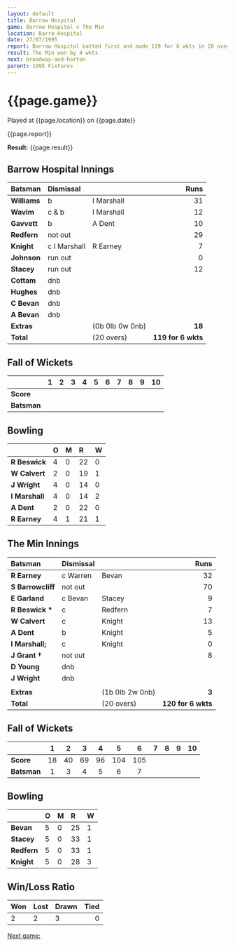 ```yaml
---
layout: default
title: Barrow Hospital
game: Barrow Hospital v The Min
location: Barro Hospital
date: 27/07/1995
report: Barrow Hospital batted first and made 119 for 6 wkts in 20 overs. The Min replied with 120 for 6 wkts in exactly 20 overs
result: The Min won by 4 wkts
next: broadway-and-horton
parent: 1995 Fixtures
---
```


# {{page.game}}

Played at {{page.location}} on {{page.date}}

{{page.report}}

**Result:** {{page.result}}

## Barrow Hospital Innings

| Batsman | Dismissal |  | Runs |
|:---|:---|---|---:|
| **Williams** | b | I Marshall | 31 |
| **Wavim** | c & b | I Marshall | 12 |
| **Gavvett** | b | A Dent | 10 |
| **Redfern** | not out |  | 29 |
| **Knight** | c I Marshall | R Earney | 7 |
| **Johnson** | run out |  | 0 |
| **Stacey** | run out |  | 12 |
| **Cottam** | dnb |  |  |
| **Hughes** | dnb |  |  |
| **C Bevan** | dnb |  |  |
| **A Bevan** | dnb |  |  |
| **Extras** | | (0b 0lb 0w 0nb) | **18** |
| **Total** | | (20 overs) | **119 for 6 wkts** |

## Fall of Wickets

| | 1 | 2 | 3 | 4 | 5 | 6 | 7 | 8 | 9 | 10 |
|---|:---:|:---:|:---:|:---:|:---:|:---:|:---:|:---:|:---:|:---:|
| **Score** |  |  |  |  |  |  |  |  |  |  |
| **Batsman** |  |  |  |  |  |  |  |  |  |  |

## Bowling

| | O | M | R | W |
|---|:---|:---|:---|:---|
| **R Beswick** | 4 | 0 | 22 | 0 |
| **W Calvert** | 2 | 0 | 19 | 1 |
| **J Wright** | 4 | 0 | 14 | 0 |
| **I Marshall** | 4 | 0 | 14 | 2 |
| **A Dent** | 2 | 0 | 22 | 0 |
| **R Earney** | 4 | 1 | 21 | 1 |

## The Min Innings

| Batsman | Dismissal |  | Runs |
|:---|:---|---|---:|
| **R Earney** | c Warren | Bevan | 32 |
| **S Barrowcliff** | not out |  | 70 |
| **E Garland** | c Bevan | Stacey | 9 |
| **R Beswick &#42;** | c | Redfern | 7 |
| **W Calvert** | c | Knight | 13 |
| **A Dent** | b | Knight | 5 |
| **I Marshall;** | c | Knight | 0 |
| **J Grant &#8224;** | not out |  | 8 |
| **D Young** | dnb |  |  |
| **J Wright** | dnb |  |  |
|  |  |  |  |
| **Extras** | | (1b 0lb 2w 0nb) | **3** |
| **Total** | | (20 overs) | **120 for 6 wkts** |

## Fall of Wickets

| | 1 | 2 | 3 | 4 | 5 | 6 | 7 | 8 | 9 | 10 |
|---|:---:|:---:|:---:|:---:|:---:|:---:|:---:|:---:|:---:|:---:|
| **Score** | 18 | 40 | 69 | 96 | 104 | 105 |  |  |  |  |
| **Batsman** | 1 | 3 | 4 | 5 | 6 | 7 |  |  |  |  |

## Bowling

| | O | M | R | W |
|---|:---|:---|:---|:---|
| **Bevan** | 5 | 0 | 25 | 1 |
| **Stacey** | 5 | 0 | 33 | 1 |
| **Redfern** | 5 | 0 | 33 | 1 |
| **Knight** | 5 | 0 | 28 | 3 |


## Win/Loss Ratio

| Won | Lost | Drawn | Tied |
|:---|:---|:---|---:|
| 2 | 2 | 3 | 0 |

[Next game:]({{page.next}})